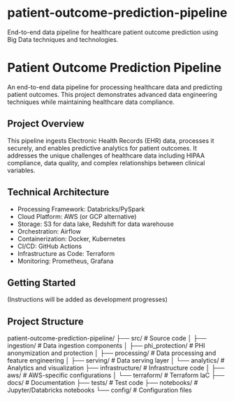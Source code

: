 # patient-outcome-prediction-pipeline
End-to-end data pipeline for healthcare patient outcome prediction using Big Data techniques and technologies.

# Patient Outcome Prediction Pipeline

An end-to-end data pipeline for processing healthcare data and predicting patient outcomes. This project demonstrates advanced data engineering techniques while maintaining healthcare data compliance.

## Project Overview

This pipeline ingests Electronic Health Records (EHR) data, processes it securely, and enables predictive analytics for patient outcomes. It addresses the unique challenges of healthcare data including HIPAA compliance, data quality, and complex relationships between clinical variables.

## Technical Architecture

- Processing Framework: Databricks/PySpark
- Cloud Platform: AWS (or GCP alternative)
- Storage: S3 for data lake, Redshift for data warehouse
- Orchestration: Airflow
- Containerization: Docker, Kubernetes
- CI/CD: GitHub Actions
- Infrastructure as Code: Terraform
- Monitoring: Prometheus, Grafana

## Getting Started

(Instructions will be added as development progresses)

## Project Structure
patient-outcome-prediction-pipeline/
├── src/                       # Source code
│   ├── ingestion/             # Data ingestion components
│   ├── phi_protection/        # PHI anonymization and protection
│   ├── processing/            # Data processing and feature engineering
│   ├── serving/               # Data serving layer
│   └── analytics/             # Analytics and visualization
├── infrastructure/            # Infrastructure code
│   ├── aws/                   # AWS-specific configurations
│   └── terraform/             # Terraform IaC
├── docs/                      # Documentation
├── tests/                     # Test code
├── notebooks/                 # Jupyter/Databricks notebooks
└── config/                    # Configuration files